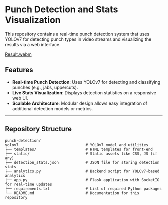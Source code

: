 # Punch Detection and Stats Visualization

This repository contains a real-time punch detection system that uses YOLOv7 for detecting punch types in video streams and visualizing the results via a web interface.



[Result.webm](https://github.com/user-attachments/assets/5efd1451-1832-4ef1-8e35-c3a034673345)


## Features

- **Real-time Punch Detection**: Uses YOLOv7 for detecting and classifying punches (e.g., jabs, uppercuts).
- **Live Stats Visualization**: Displays detection statistics on a responsive web UI.
- **Scalable Architecture**: Modular design allows easy integration of additional detection models or metrics.

---

## Repository Structure

```plaintext
punch-detection/
yolov7                              # YOLOv7 model and utilities
├── templates/                      # HTML templates for front-end
├── static/                         # Static assets like CSS, JS (if any)
├── detection_stats.json            # JSON file for storing detection stats
├── analytics.py                    # Backend script for YOLOv7-based analytics
├── app.py                          # Flask application with SocketIO for real-time updates
├── requirements.txt                # List of required Python packages
└── README.md                       # Documentation for this repository



